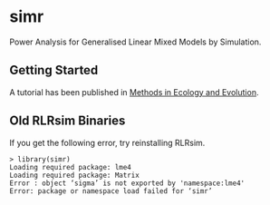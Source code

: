 # simr

Power Analysis for Generalised Linear Mixed Models by Simulation.

## Getting Started

A tutorial has been published in [Methods in Ecology and Evolution](http://onlinelibrary.wiley.com/doi/10.1111/2041-210X.12504/abstract).

## Old RLRsim Binaries

If you get the following error, try reinstalling RLRsim.

    > library(simr)
    Loading required package: lme4
    Loading required package: Matrix
    Error : object ‘sigma’ is not exported by 'namespace:lme4'
    Error: package or namespace load failed for ‘simr’